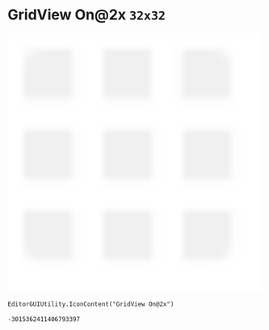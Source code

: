 # GridView On@2x `32x32`
<img src="/img/GridView%20On@2x.png" width=512 height=512>

``` CSharp
EditorGUIUtility.IconContent("GridView On@2x")
```
```
-3015362411406793397
```

